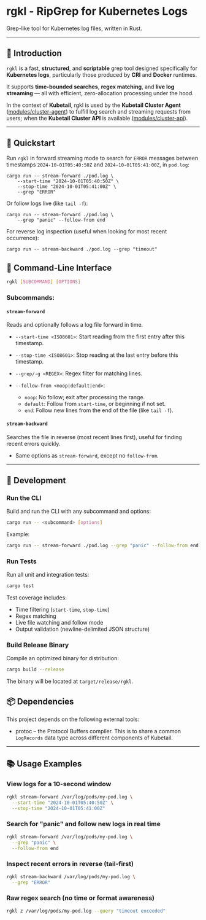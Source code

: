 # **rgkl - RipGrep for Kubernetes Logs**

Grep-like tool for Kubernetes log files, written in Rust.

---

## 📘 Introduction

`rgkl` is a fast, **structured**, and **scriptable** grep tool designed specifically for **Kubernetes logs**, particularly those produced by **CRI** and **Docker** runtimes.

It supports **time-bounded searches**, **regex matching**, and **live log streaming** — all with efficient, zero-allocation processing under the hood.

In the context of **Kubetail**, rgkl is used by the **Kubetail Cluster Agent** ([modules/cluster-agent](modules/cluster-agent)) to fulfill log search and streaming requests from users; when the **Kubetail Cluster API** is available ([modules/cluster-api](modules/cluster-api)).

---
## 🚀 Quickstart

Run `rgkl` in forward streaming mode to search for `ERROR` messages between timestamps `2024-10-01T05:40:50Z` and `2024-10-01T05:41:00Z`, in `pod.log`:
```
cargo run -- stream-forward ./pod.log \
    --start-time "2024-10-01T05:40:50Z" \
    --stop-time "2024-10-01T05:41:00Z" \
    --grep "ERROR"
```
Or follow logs live (like `tail -f`):
```
cargo run -- stream-forward ./pod.log \
    --grep "panic" --follow-from end
```

For reverse log inspection (useful when looking for most recent occurrence):
```
cargo run -- stream-backward ./pod.log --grep "timeout"
```

## 🧰 Command-Line Interface

```bash
rgkl [SUBCOMMAND] [OPTIONS]
```

### Subcommands:

#### `stream-forward`

Reads and optionally follows a log file forward in time.

* `--start-time <ISO8601>`: Start reading from the first entry after this timestamp.
* `--stop-time <ISO8601>`: Stop reading at the last entry before this timestamp.
* `--grep/-g <REGEX>`: Regex filter for matching lines.
* `--follow-from <noop|default|end>`:

  * `noop`: No follow; exit after processing the range.
  * `default`: Follow from `start-time`, or beginning if not set.
  * `end`: Follow new lines from the end of the file (like `tail -f`).

#### `stream-backward`

Searches the file in reverse (most recent lines first), useful for finding recent errors quickly.

* Same options as `stream-forward`, except no `follow-from`.

---

## 🔧 Development

### Run the CLI

Build and run the CLI with any subcommand and options:

```bash
cargo run -- <subcommand> [options]
```

Example:

```bash
cargo run -- stream-forward ./pod.log --grep "panic" --follow-from end
```

### Run Tests

Run all unit and integration tests:

```bash
cargo test
```

Test coverage includes:

* Time filtering (`start-time`, `stop-time`)
* Regex matching
* Live file watching and follow mode
* Output validation (newline-delimited JSON structure)

### Build Release Binary

Compile an optimized binary for distribution:

```bash
cargo build --release
```

The binary will be located at `target/release/rgkl`.

## 📦 Dependencies

This project depends on the following external tools:
- protoc – the Protocol Buffers compiler. This is to share a common `LogRecords` data type across different components of Kubetail.

---

## 📚 Usage Examples

### View logs for a 10-second window

```bash
rgkl stream-forward /var/log/pods/my-pod.log \
  --start-time "2024-10-01T05:40:50Z" \
  --stop-time "2024-10-01T05:41:00Z"
```

### Search for "panic" and follow new logs in real time

```bash
rgkl stream-forward /var/log/pods/my-pod.log \
  --grep "panic" \
  --follow-from end
```

### Inspect recent errors in reverse (tail-first)

```bash
rgkl stream-backward /var/log/pods/my-pod.log \
  --grep "ERROR"
```

### Raw regex search (no time or format awareness)

```bash
rgkl z /var/log/pods/my-pod.log --query "timeout exceeded"
```